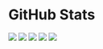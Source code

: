 # GitHub Stats

[![](https://raw.githubusercontent.com/hamza1886/github-profile-summary-cards-example/master/profile-summary-card-output/vue/0-profile-details.svg)](https://github.com/hamza1886/github-profile-summary-cards)
[![](https://raw.githubusercontent.com/hamza1886/github-profile-summary-cards-example/master/profile-summary-card-output/vue/1-repos-per-language.svg)](https://github.com/hamza1886/github-profile-summary-cards) [![](https://raw.githubusercontent.com/hamza1886/github-profile-summary-cards-example/master/profile-summary-card-output/vue/2-most-commit-language.svg)](https://github.com/hamza1886/github-profile-summary-cards)
[![](https://raw.githubusercontent.com/hamza1886/github-profile-summary-cards-example/master/profile-summary-card-output/vue/3-stats.svg)](https://github.com/hamza1886/github-profile-summary-cards) [![](https://raw.githubusercontent.com/hamza1886/github-profile-summary-cards-example/master/profile-summary-card-output/vue/4-productive-time.svg)](https://github.com/hamza1886/github-profile-summary-cards)
